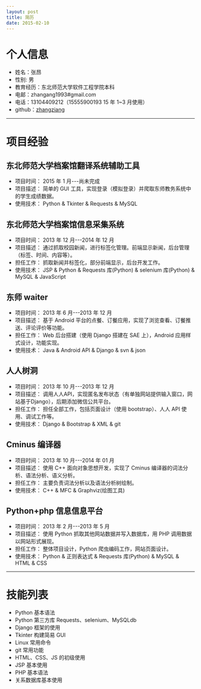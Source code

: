 ```yaml
---
layout: post
title: 简历
date: 2015-02-10
---
```

# 个人信息

- 姓名：张昂
- 性别: 男
- 教育经历：东北师范大学软件工程学院本科
- 电邮：zhangang1993#gmail.com
- 电话：13104409212（15555900193 15 年 1~3 月使用）
- github：[zhangziang](https://github.com/zhangziang)

- - -

# 项目经验

## 东北师范大学档案馆翻译系统辅助工具

- 项目时间： 2015 年 1 月---尚未完成
- 项目描述： 简单的 GUI 工具，实现登录（模拟登录）并爬取东师教务系统中的学生成绩数据。
- 使用技术： Python & Tkinter & Requests & MySQL

## 东北师范大学档案馆信息采集系统

- 项目时间： 2013 年 12 月---2014 年 12 月
- 项目描述： 通过抓取校园新闻，进行标签化管理。前端显示新闻，后台管理（标签、时间、内容等）。
- 担任工作： 抓取新闻并标签化，部分前端显示，后台开发工作。
- 使用技术： JSP & Python & Requests 库(Python) & selenium 库(Python) & MySQL & JavaScript

## 东师 waiter

- 项目时间： 2013 年 6 月---2013 年 12 月
- 项目描述： 基于 Android 平台的点餐、订餐应用，实现了浏览查看、订餐推送、评论评价等功能。
- 担任工作： Web 后台搭建（使用 Django 搭建在 SAE 上），Android 应用样式设计，功能实现。
- 使用技术： Java & Android API & Django & svn & json

## 人人树洞

- 项目时间： 2013 年 10 月---2013 年 12 月
- 项目描述： 调用人人API，实现匿名发布状态（有单独网站提供输入窗口，网站基于Django），后期添加微信公共平台。
- 担任工作： 担任全部工作，包括页面设计（使用 bootstrap）、人人 API 使用、调试工作等。
- 使用技术： Django & Bootstrap & XML & git

## Cminus 编译器

- 项目时间： 2013 年 10 月---2014 年 01 月
- 项目描述： 使用 C++ 面向对象思想开发，实现了 Cminus 编译器的词法分析、语法分析、语义分析。
- 担任工作： 主要负责词法分析以及语法分析树绘制。
- 使用技术： C++ & MFC & Graphviz(绘图工具)

## Python+php 信息信息平台

- 项目时间： 2013 年 2 月---2013 年 5 月
- 项目描述： 使用 Python 抓取其他网站数据并写入数据库，用 PHP 调用数据以网站形式展现。
- 担任工作： 整体项目设计，Python 爬虫编码工作，网站页面设计。
- 使用技术： Python & 正则表达式 & Requests 库(Python) & MySQL & HTML & CSS

- - -

# 技能列表

- Python 基本语法
- Python 第三方库 Requests、selenium、MySQLdb
- Django 框架的使用
- Tkinter 构建简易 GUI
- Linux 常用命令
- git 常用功能
- HTML、CSS、JS 的初级使用
- JSP 基本使用
- PHP 基本语法
- 关系数据库基本使用
